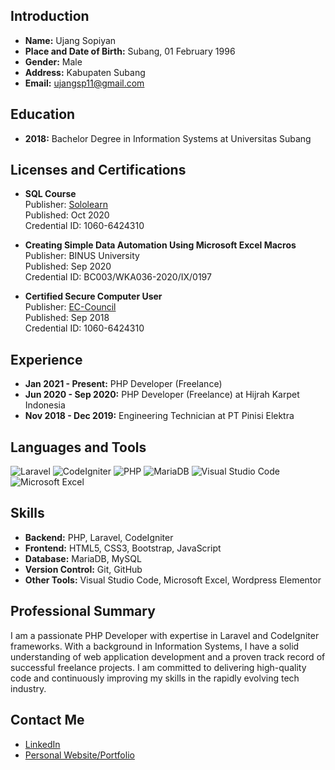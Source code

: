 ## Introduction
- **Name:** Ujang Sopiyan
- **Place and Date of Birth:** Subang, 01 February 1996
- **Gender:** Male
- **Address:** Kabupaten Subang
- **Email:** ujangsp11@gmail.com

## Education
- **2018:** Bachelor Degree in Information Systems at Universitas Subang

## Licenses and Certifications
- **SQL Course**\
  Publisher: [Sololearn](https://www.sololearn.com/Certificate/1060-6424310/jpg/ "SQL Course")\
  Published: Oct 2020\
  Credential ID: 1060-6424310

- **Creating Simple Data Automation Using Microsoft Excel Macros**\
  Publisher: BINUS University\
  Published: Sep 2020\
  Credential ID: BC003/WKA036-2020/IX/0197

- **Certified Secure Computer User**\
  Publisher: [EC-Council](https://drive.google.com/drive/folders/15R8_5CI5q3LQmAs4AzGeuXhNhWqwXLbf/ "Certified Secure Computer User")\
  Published: Sep 2018\
  Credential ID: 1060-6424310

## Experience
- **Jan 2021 - Present:** PHP Developer (Freelance)
- **Jun 2020 - Sep 2020:** PHP Developer (Freelance) at Hijrah Karpet Indonesia
- **Nov 2018 - Dec 2019:** Engineering Technician at PT Pinisi Elektra

## Languages and Tools
![Laravel](https://img.shields.io/badge/Laravel-%23FF2D20.svg?style=for-the-badge&logo=laravel&logoColor=white)
![CodeIgniter](https://img.shields.io/badge/CodeIgniter-%23EF4223.svg?style=for-the-badge&logo=codeIgniter&logoColor=white)
![PHP](https://img.shields.io/badge/php-%23777BB4.svg?style=for-the-badge&logo=php&logoColor=white)
![MariaDB](https://img.shields.io/badge/MariaDB-003545?style=for-the-badge&logo=mariadb&logoColor=white)
![Visual Studio Code](https://img.shields.io/badge/Visual%20Studio%20Code-0078d7.svg?style=for-the-badge&logo=visual-studio-code&logoColor=white)
![Microsoft Excel](https://img.shields.io/badge/Microsoft_Excel-217346?style=for-the-badge&logo=microsoft-excel&logoColor=white)

<!--
## Projects
- [**Project 1:**](#) Description of your project, including what technologies were used, and a link to the repository or live demo.
- [**Project 2:**](#) Description of another project with similar details.
- (Add more projects if applicable)
-->

## Skills
- **Backend:** PHP, Laravel, CodeIgniter
- **Frontend:** HTML5, CSS3, Bootstrap, JavaScript
- **Database:** MariaDB, MySQL
- **Version Control:** Git, GitHub
- **Other Tools:** Visual Studio Code, Microsoft Excel, Wordpress Elementor

## Professional Summary
I am a passionate PHP Developer with expertise in Laravel and CodeIgniter frameworks. With a background in Information Systems, I have a solid understanding of web application development and a proven track record of successful freelance projects. I am committed to delivering high-quality code and continuously improving my skills in the rapidly evolving tech industry.

## Contact Me
- [LinkedIn](https://www.linkedin.com/in/ujang-sopiyan-28b92710a/)
- [Personal Website/Portfolio](#)

